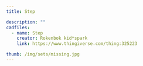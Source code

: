 ```yaml
---
title: Step

description: ""
cadfiles:
  - name: Step
    creator: Rokenbok kid*spark
    link: https://www.thingiverse.com/thing:325223

thumb: /img/sets/missing.jpg
---
```

